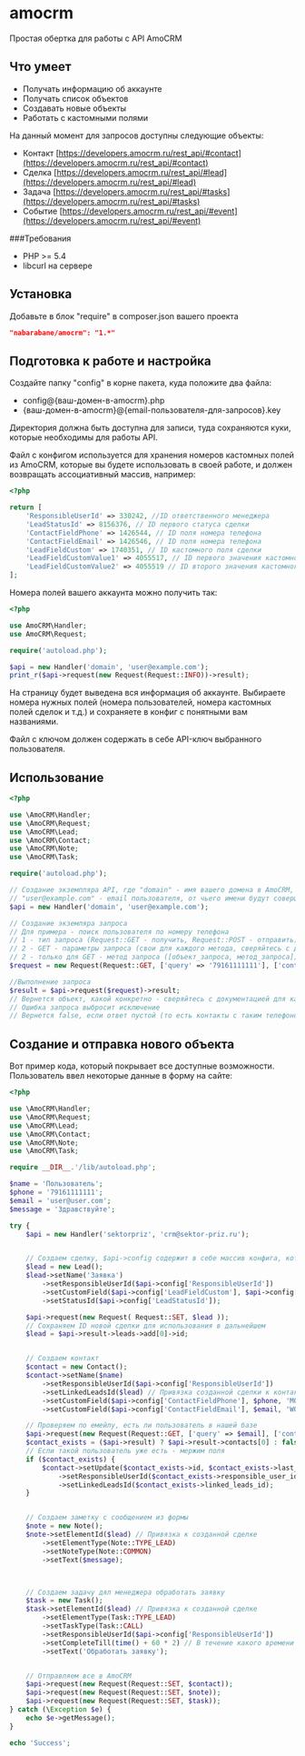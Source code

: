 # amocrm
Простая обертка для работы с API AmoCRM
## Что умеет
- Получать информацию об аккаунте
- Получать список объектов
- Создавать новые объекты
- Работать с кастомными полями

На данный момент для запросов доступны следующие объекты:
- Контакт [https://developers.amocrm.ru/rest_api/#contact](https://developers.amocrm.ru/rest_api/#contact)
- Сделка [https://developers.amocrm.ru/rest_api/#lead](https://developers.amocrm.ru/rest_api/#lead)
- Задача [https://developers.amocrm.ru/rest_api/#tasks](https://developers.amocrm.ru/rest_api/#tasks)
- Событие [https://developers.amocrm.ru/rest_api/#event](https://developers.amocrm.ru/rest_api/#event)

###Требования
- PHP >= 5.4
- libcurl на сервере

## Установка
Добавьте в блок "require" в composer.json вашего проекта
```json
"nabarabane/amocrm": "1.*"
```
## Подготовка к работе и настройка
Создайте папку "config" в корне пакета, куда положите два файла:
- config@{ваш-домен-в-amocrm}.php
- {ваш-домен-в-amocrm}@{email-пользователя-для-запросов}.key

Директория должна быть доступна для записи, туда сохраняются куки, которые необходимы для работы API.

Файл с конфигом используется для хранения номеров кастомных полей из AmoCRM, которые вы будете использовать в своей работе, и должен возвращать ассоциативный массив, например:
```php
<?php

return [
	'ResponsibleUserId' => 330242, //ID ответственного менеджера
	'LeadStatusId' => 8156376, // ID первого статуса сделки
	'ContactFieldPhone' => 1426544, // ID поля номера телефона
	'ContactFieldEmail' => 1426546, // ID поля номера телефона
	'LeadFieldCustom' => 1740351, // ID кастомного поля сделки
	'LeadFieldCustomValue1' => 4055517, // ID первого значения кастомного поля сделки
	'LeadFieldCustomValue2' => 4055519 // ID второго значения кастомного поля сделки
];
```
Номера полей вашего аккаунта можно получить так:
```php
<?php

use AmoCRM\Handler;
use AmoCRM\Request;

require('autoload.php');

$api = new Handler('domain', 'user@example.com');
print_r($api->request(new Request(Request::INFO))->result);
```
На страницу будет выведена вся информация об аккаунте. Выбираете номера нужных полей (номера пользователей, номера кастомных полей сделок и т.д.) и сохраняете в конфиг с понятными вам названиями.

Файл с ключом должен содержать в себе API-ключ выбранного пользователя.
## Использование
```php
<?php

use \AmoCRM\Handler;
use \AmoCRM\Request;
use \AmoCRM\Lead;
use \AmoCRM\Contact;
use \AmoCRM\Note;
use \AmoCRM\Task;

require('autoload.php');

// Создание экземпляра API, где "domain" - имя вашего домена в AmoCRM, а
// "user@example.com" - email пользователя, от чьего имени будут совершаться запросы
$api = new Handler('domain', 'user@example.com');

// Создание экземляра запроса
// Для примера - поиск пользователя по номеру телефона
// 1 - тип запроса (Request::GET - получить, Request::POST - отправить)
// 2 - GET - параметры запроса (свои для каждого метода, сверяйтесь с документацией), SET - объект
// 2 - только для GET - метод запроса ([объект_запроса, метод_запроса]).
$request = new Request(Request::GET, ['query' => '79161111111'], ['contacts', 'list']);

//Выполнение запроса
$result = $api->request($request)->result;
// Вернется объект, какой конкретно - сверяйтесь с документацией для кажого метода.
// Ошибка запроса выбросит исключение
// Вернется false, если ответ пустой (то есть контакты с таким телефоном не найдены)
```

## Создание и отправка нового объекта
Вот пример кода, который покрывает все доступные возможности.
Пользователь ввел некоторые данные в форму на сайте:
```php
<?php

use \AmoCRM\Handler;
use \AmoCRM\Request;
use \AmoCRM\Lead;
use \AmoCRM\Contact;
use \AmoCRM\Note;
use \AmoCRM\Task;

require __DIR__.'/lib/autoload.php';

$name = 'Пользователь';
$phone = '79161111111';
$email = 'user@user.com';
$message = 'Здравствуйте';

try {
	$api = new Handler('sektorpriz', 'crm@sektor-priz.ru');


	// Создаем сделку, $api->config содержит в себе массив конфига, который вы создавали в начале
	$lead = new Lead();
	$lead->setName('Заявка')
		->setResponsibleUserId($api->config['ResponsibleUserId'])
		->setCustomField($api->config['LeadFieldCustom'], $api->config['LeadFieldCustomValue1']) // ID поля, ID значения поля
		->setStatusId($api->config['LeadStatusId']);

	$api->request(new Request( Request::SET, $lead ));
	// Сохраняем ID новой сделки для использования в дальнейшем
	$lead = $api->result->leads->add[0]->id;


	// Создаем контакт
	$contact = new Contact();
	$contact->setName($name)
		->setResponsibleUserId($api->config['ResponsibleUserId'])
		->setLinkedLeadsId($lead) // Привязка созданной сделки к контакту
		->setCustomField($api->config['ContactFieldPhone'], $phone, 'MOB') // MOB - enum для этого поля, список доступных значений смотрите в информации об аккаунте
		->setCustomField($api->config['ContactFieldEmail'], $email, 'WORK'); // WORK - enum для этого поля, список доступных значений смотрите в информации об аккаунте

	// Проверяем по емейлу, есть ли пользователь в нашей базе
	$api->request(new Request(Request::GET, ['query' => $email], ['contacts', 'list']));
	$contact_exists = ($api->result) ? $api->result->contacts[0] : false;
	// Если такой пользователь уже есть - мержим поля
	if ($contact_exists) {
		$contact->setUpdate($contact_exists->id, $contact_exists->last_modified + 1)
			->setResponsibleUserId($contact_exists->responsible_user_id)
			->setLinkedLeadsId($contact_exists->linked_leads_id);
	}


	// Создаем заметку с сообщением из формы
	$note = new Note();
	$note->setElementId($lead) // Привязка к созданной сделке
		->setElementType(Note::TYPE_LEAD)
		->setNoteType(Note::COMMON)
		->setText($message);



	// Создаем задачу дял менеджера обработать заявку
	$task = new Task();
	$task->setElementId($lead) // Привязка к созданной сделке
		->setElementType(Task::TYPE_LEAD)
		->setTaskType(Task::CALL)
		->setResponsibleUserId($api->config['ResponsibleUserId'])
		->setCompleteTill(time() + 60 * 2) // В течение какого времени менеджеу нужно обработать заявку
		->setText('Обработать заявку');


	// Отправляем все в AmoCRM
	$api->request(new Request(Request::SET, $contact));
	$api->request(new Request(Request::SET, $note));
	$api->request(new Request(Request::SET, $task));
} catch (\Exception $e) {
	echo $e->getMessage();
}

echo 'Success';
```
